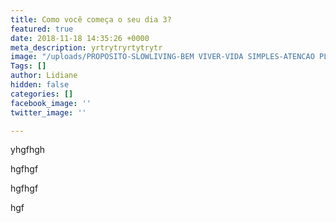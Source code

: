 ```yaml
---
title: Como você começa o seu dia 3?
featured: true
date: 2018-11-18 14:35:26 +0000
meta_description: yrtrytryrtytrytr
image: "/uploads/PROPOSITO-SLOWLIVING-BEM VIVER-VIDA SIMPLES-ATENCAO PLENA-BLOG600.jpg"
Tags: []
author: Lidiane
hidden: false
categories: []
facebook_image: ''
twitter_image: ''

---
```

yhgfhgh

hgfhgf

hgfhgf

hgf
